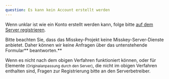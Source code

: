 ```yaml
---
question: Es kann kein Account erstellt werden
---
```


Wenn unklar ist wie ein Konto erstellt werden kann, folge bitte [auf dem Server registrieren](/docs/for-users/onboarding/join-server/).

Bitte beachten Sie, dass das Misskey-Projekt keine Misskey-Server-Dienste anbietet. Daher können wir keine Anfragen über das untenstehende Formular\*\* beantworten.\*\*

Wenn es nicht nach dem obigen Verfahren funktioniert können, oder für Elemente <small>(Originalanpassung durch den Server)</small>, die nicht im obigen Verfahren enthalten sind,
Fragen zur Registrierung bitte an den Serverbetreiber.
